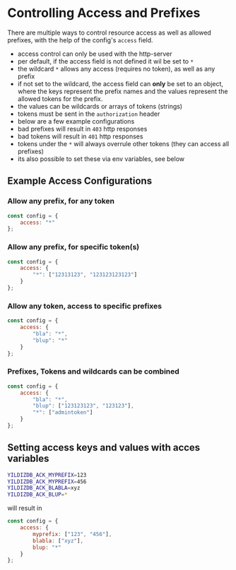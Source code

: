 # Controlling Access and Prefixes

There are multiple ways to control resource access
as well as allowed prefixes, with the help of the config's `access` field.

* access control can only be used with the http-server
* per default, if the access field is not defined it wil be set to `*`
* the wildcard `*` allows any access (requires no token), as well as any prefix
* if not set to the wildcard, the access field can **only** be set to an object,
    where the keys represent the prefix names and the values represent the
    allowed tokens for the prefix.
* the values can be wildcards or arrays of tokens (strings)
* tokens must be sent in the `authorization` header
* below are a few example configurations
* bad prefixes will result in `403` http responses
* bad tokens will result in `401` http responses
* tokens under the `*` will always overrule other tokens (they can access all prefixes)
* its also possible to set these via env variables, see below

## Example Access Configurations

### Allow any prefix, for any token

```javascript
const config = {
    access: "*"
};
```

### Allow any prefix, for specific token(s)

```javascript
const config = {
    access: {
        "*": ["12313123", "123123123123"]
    }
};
```

### Allow any token, access to specific prefixes

```javascript
const config = {
    access: {
        "bla": "*",
        "blup": "*"
    }
};
```

### Prefixes, Tokens and wildcards can be combined

```javascript
const config = {
    access: {
        "bla": "*",
        "blup": ["123123123", "123123"],
        "*": ["admintoken"]
    }
};
```

## Setting access keys and values with acces variables

```sh
YILDIZDB_ACK_MYPREFIX=123
YILDIZDB_ACK_MYPREFIX=456
YILDIZDB_ACK_BLABLA=xyz
YILDIZDB_ACK_BLUP=*
```

will result in

```javascript
const config = {
    access: {
        myprefix: ["123", "456"],
        blabla: ["xyz"],
        blup: "*"
    }
};
```